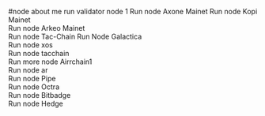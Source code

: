 #node about me
run validator node 1 
Run node Axone Mainet
Run node Kopi Mainet    
Run node Arkeo Mainet    
Run node Tac-Chain
Run Node Galactica    
Run node xos         
Run node tacchain       
Run more node Airrchain1      
Run node ar   
Run node Pipe    
Run node Octra    
Run node Bitbadge  
Run node Hedge  
    
 
